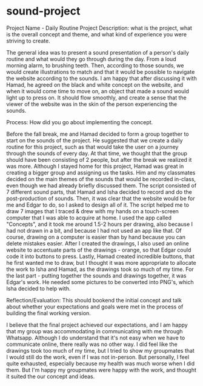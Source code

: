 # sound-project

Project Name - Daily Routine
Project Description: what is the project, what is the overall concept and theme, and what kind of experience you were striving to create.

  The general idea was to present a sound presentation of a person's daily routine and what would they go through during the day. From a loud morning alarm, to brushing teeth. Then, according to those sounds, we would create illustrations to match and that it would be possible to navigate the website according to the sounds. I am happy that after discussing it with Hamad, he agreed on the black and white concept on the website, and when it would come time to move on, an object that made a sound would light up to press on. It should flow smoothly, and create a sense that the viewer of the website was in the skin of the person experiencing the sounds.
  
Process: How did you go about implementing the concept.

  Before the fall break, me and Hamad decided to form a group together to start on the sounds of the project. He suggested that we create a daily routine for this project, such as that would take the user on a journey through the sounds of every day. At that time, we thought that the group should have been consisting of 2 people, but after the break we realized it was more. Although I stayed home for this project, Hamad was great in creating a bigger group and assigning us the tasks. 
  Him and my classmates decided on the main themes of the sounds that would be recorded in-class, even though we had already briefly discussed them. The script consisted of 7 different sound parts, that Hamad and Isha decided to record and do the post-production of sounds. Then, it was clear that the website would be for me and Edgar to do, so I asked to design all of it. The script helped me to draw 7 images that I traced & drew with my hands on a touch-screen computer that I was able to acquire at home. I used the app called "Concepts", and it took me around 1.5-2 hours per drawing, also because I had not drawn in a bit, and because I had not used an app like that. Of course, drawing on a computer is easier than by hand because you can delete mistakes easier. After I created the drawings, I also used an online website to accentuate parts of the drawings - orange, so that Edgar could code it into buttons to press. Lastly, Hamad created incredible buttons, that he first wanted me to draw, but I thought it was more appropriate to allocate the work to Isha and Hamad, as the drawings took so much of my time.
  For the last part - putting together the sounds and drawings together, it was Edgar's work. He needed some pictures to be converted into PNG's, which Isha decided to help with. 
  
Reflection/Evaluation: This should bookend the initial concept and talk about whether your expectations and goals were met in the process of building the final working version.

  I believe that the final project achieved our expectations, and I am happy that my group was accommodating in communicating with me through Whatsapp. Although I do understand that it's not easy when we have to communicate online, there really was no other way. I did feel like the drawings took too much of my time, but I tried to show my groupmates that I would still do the work, even if I was not in-person. But personally, I feel quite exhausted, especially because my health was much worse when I did them. But I'm happy my groupmates were happy with the work, and thought it suited the our concept and ideas.
